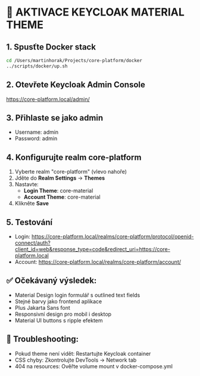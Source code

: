 # 🎯 AKTIVACE KEYCLOAK MATERIAL THEME

## 1. Spusťte Docker stack
```bash
cd /Users/martinhorak/Projects/core-platform/docker
../scripts/docker/up.sh
```

## 2. Otevřete Keycloak Admin Console  
https://core-platform.local/admin/

## 3. Přihlaste se jako admin
- Username: admin
- Password: admin

## 4. Konfigurujte realm core-platform
1. Vyberte realm "core-platform" (vlevo nahoře)
2. Jděte do **Realm Settings** → **Themes**  
3. Nastavte:
   - **Login Theme**: core-material
   - **Account Theme**: core-material  
4. Klikněte **Save**

## 5. Testování
- Login: https://core-platform.local/realms/core-platform/protocol/openid-connect/auth?client_id=web&response_type=code&redirect_uri=https://core-platform.local
- Account: https://core-platform.local/realms/core-platform/account/

## ✅ Očekávaný výsledek:
- Material Design login formulář s outlined text fields
- Stejné barvy jako frontend aplikace
- Plus Jakarta Sans font
- Responsivní design pro mobil i desktop
- Material UI buttons s ripple efektem

## 🐛 Troubleshooting:
- Pokud theme není vidět: Restartujte Keycloak container
- CSS chyby: Zkontrolujte DevTools → Network tab
- 404 na resources: Ověřte volume mount v docker-compose.yml